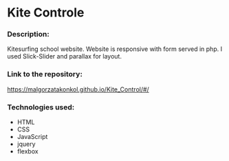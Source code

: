 # Kite Controle

### Description:
Kitesurfing school website.
Website is responsive with form served in php.
I used Slick-Slider and parallax for layout.

### Link to the repository:
https://malgorzatakonkol.github.io/Kite_Control/#/

### Technologies used:
* HTML
* CSS
* JavaScript
* jquery
* flexbox